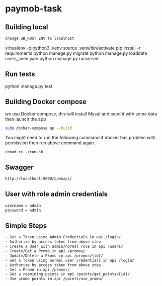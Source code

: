 # paymob-task


## Building local

```bash
change DB_HOST ENV to localhost
```
virtualenv -p python3 .venv
source .venv/bin/activate
pip install -r requirements
python manage.py migrate
python manage.py loaddata users_seed.json
python manage.py runserver


## Run tests
python manage.py test


## Building Docker compose

we use Docker compose, this will install Mysql and seed it with some data then launch the app

```bash
sudo docker-compose up --build

```
You might need to run the following command if docker has problem with permission then run above command again.
```shell
chmod +x ./run.sh
```

## Swagger


```bash
http://localhost:8000/openapi/
```

## User with role admin credentials

```bash
username = admin
password = admin
```

## Simple Steps

```bash
- Get a Token using Admin Credentials in api /login/
- Authorize by access token from above step
- Create a User with admin/normal role in api /users/
- Create/Get a Promo in api /promos/
- Update/Delete a Promo in api /promos/{id}/
- Get a Token using normal user credentials in api /login/
- Authorize by access token from above step
- Get a Promo in api /promos/
- Get a reamining points in api /points/get_points/{id}/
- Use promo points in api /points/use_promo/ 
```